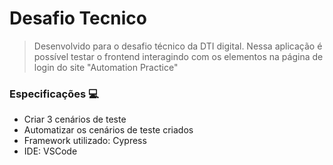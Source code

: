 # Desafio Tecnico
> Desenvolvido para o desafio técnico da DTI digital. Nessa aplicação é possível testar o frontend interagindo com os elementos na página de
login do site "Automation Practice"

### Especificações 💻

- Criar 3 cenários de teste
- Automatizar os cenários de teste criados
- Framework utilizado: Cypress
- IDE: VSCode
